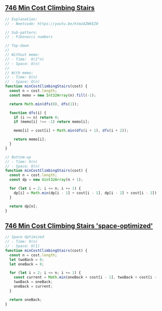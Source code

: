 ## [746 Min Cost Climbing Stairs](https://leetcode.com/problems/min-cost-climbing-stairs/description/)

<!-- notecardId: 1756417196938 -->

```js
// Explanation:
// - Neetcode: https://youtu.be/ktmzAZWkEZ0

// Sub-pattern:
// - Fibonacci numbers

// Top-down
//
// Without memo:
// - Time:  O(2^n)
// - Space: O(n)
//
// With memo:
// - Time: O(n)
// - Space: O(n)
function minCostClimbingStairs(cost) {
  const n = cost.length;
  const memo = new Int32Array(n).fill(-1);

  return Math.min(dfs(0), dfs(1));

  function dfs(i) {
    if (i >= n) return 0;
    if (memo[i] !== -1) return memo[i];

    memo[i] = cost[i] + Math.min(dfs(i + 1), dfs(i + 2));

    return memo[i];
  }
}

// Bottom-up
// - Time: O(n)
// - Space: O(n)
function minCostClimbingStairs(cost) {
  const n = cost.length;
  const dp = new Uint32Array(n + 1);

  for (let i = 2; i <= n; i += 1) {
    dp[i] = Math.min(dp[i - 1] + cost[i - 1], dp[i - 2] + cost[i - 2]);
  }

  return dp[n];
}
```

## [746 Min Cost Climbing Stairs 'space-optimized'](https://leetcode.com/problems/min-cost-climbing-stairs/description/)

<!-- notecardId: 1756417196940 -->

```js
// Space Optimized
// - Time: O(n)
// - Space: O(1)
function minCostClimbingStairs(cost) {
  const n = cost.length;
  let twoBack = 0;
  let oneBack = 0;

  for (let i = 2; i <= n; i += 1) {
    const current = Math.min(oneBack + cost[i - 1], twoBack + cost[i - 2]);
    twoBack = oneBack;
    oneBack = current;
  }

  return oneBack;
}
```
